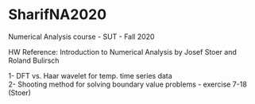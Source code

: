 # SharifNA2020
Numerical Analysis course - SUT - Fall 2020

HW Reference:
Introduction to Numerical Analysis by Josef Stoer and Roland Bulirsch

1- DFT vs. Haar wavelet for temp. time series data \
2- Shooting method for solving boundary value problems - exercise 7-18 (Stoer)
